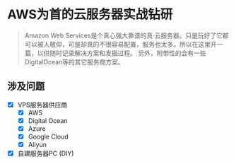 # AWS为首的云服务器实战钻研
> Amazon Web Services是个真心强大靠谱的真·云服务器。只是玩好了它都可以被人敬仰，可是却真的不很容易配置，服务也太多。所以在这里开一篇，以供随时记录解决方案和发掘过程。
另外，附带性的会有一些DigitalOcean等的其它服务商方案。

## 涉及问题
- [x] VPS服务器供应商
    - [x] AWS
    - [x] Digital Ocean
    - [x] Azure
    - [x] Google Cloud
    - [x] Aliyun
- [x] 自建服务器PC (DIY)